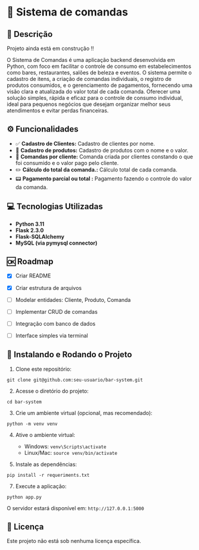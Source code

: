 # 📑 Sistema de comandas

## 📄 Descrição
Projeto ainda está em construção !!

O Sistema de Comandas é uma aplicação backend desenvolvida em Python, com foco em facilitar o controle de consumo em estabelecimentos como bares, restaurantes, salões de beleza e eventos. O sistema permite o cadastro de itens, a criação de comandas individuais, o registro de produtos consumidos, e o gerenciamento de pagamentos, fornecendo uma visão clara e atualizada do valor total de cada comanda.
Oferecer uma solução simples, rápida e eficaz para o controle de consumo individual, ideal para pequenos negócios que desejam organizar melhor seus atendimentos e evitar perdas financeiras.


## ⚙️ Funcionalidades

- ✅ **Cadastro de Clientes:** Cadastro de clientes por nome.
- 🛒 **Cadastro de produtos:** Cadastro de produtos com o nome e o valor.
- 🧾 **Comandas por cliente:** Comanda criada por clientes constando o que foi consumido e o valor pago pelo cliente.
- ✏️ **Cálculo do total da comanda.:** Cálculo total de cada comanda.
- 📟 **Pagamento parcial ou total :** Pagamento fazendo o controle do valor da comanda.


## 💻 Tecnologias Utilizadas

- **Python 3.11**
- **Flask 2.3.0**
- **Flask-SQLAlchemy**
- **MySQL (via pymysql connector)**

## 🆗 Roadmap
- [x] Criar README
- [x] Criar estrutura de arquivos
- [ ] Modelar entidades: Cliente, Produto, Comanda
- [ ] Implementar CRUD de comandas
- [ ] Integração com banco de dados
- [ ] Interface simples via terminal


## 🚀 Instalando e Rodando o Projeto

1. Clone este repositório:
```
git clone git@github.com:seu-usuario/bar-system.git
```

2. Acesse o diretório do projeto:
```
cd bar-system
```

3. Crie um ambiente virtual (opcional, mas recomendado):
```
python -m venv venv
```

4. Ative o ambiente virtual:
   - Windows: `venv\Scripts\activate`
   - Linux/Mac: `source venv/bin/activate`

5. Instale as dependências:
```
pip install -r requeriments.txt
```

7. Execute a aplicação:
```
python app.py
```

O servidor estará disponível em: `http://127.0.0.1:5000`


## 📜 Licença
Este projeto não está sob nenhuma licença específica.
